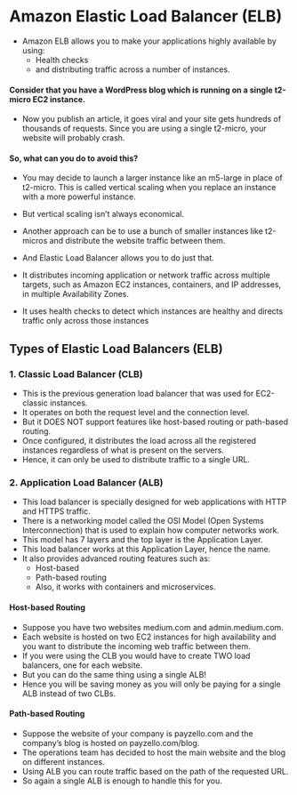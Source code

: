 # Amazon Elastic Load Balancer (ELB)

- Amazon ELB allows you to make your applications highly available by using:
  - Health checks
  - and distributing traffic across a number of instances.
  
#### Consider that you have a WordPress blog which is running on a single t2-micro EC2 instance.
  - Now you publish an article, it goes viral and your site gets hundreds of thousands of requests. Since you are using a single t2-micro, your website will probably crash.
 
#### So, what can you do to avoid this?

- You may decide to launch a larger instance like an m5-large in place of t2-micro. This is called vertical scaling when you replace an instance with a more powerful instance.

- But vertical scaling isn’t always economical.

- Another approach can be to use a bunch of smaller instances like t2-micros and distribute the website traffic between them. 
 
- And Elastic Load Balancer allows you to do just that.

- It distributes incoming application or network traffic across multiple targets, such as Amazon EC2 instances, containers, 
   and IP addresses, in multiple Availability Zones.
   
- It uses health checks to detect which instances are healthy and directs traffic only across those instances
 
## Types of Elastic Load Balancers (ELB)
 
 ### 1. Classic Load Balancer (CLB)
  
  -  This is the previous generation load balancer that was used for EC2-classic instances.
  -  It operates on both the request level and the connection level. 
  -  But it DOES NOT support features like host-based routing or path-based routing.
  -  Once configured, it distributes the load across all the registered instances regardless of what is present on the servers.
  -  Hence, it can only be used to distribute traffic to a single URL.
  
### 2. Application Load Balancer (ALB)
    
   - This load balancer is specially designed for web applications with HTTP and HTTPS traffic.
   - There is a networking model called the OSI Model (Open Systems Interconnection) that is used to explain how computer networks work. 
   - This model has 7 layers and the top layer is the Application Layer.
   - This load balancer works at this Application Layer, hence the name.
   - It also provides advanced routing features such as:
       - Host-based
       - Path-based routing 
       - Also, it works with containers and microservices.
        
   #### Host-based Routing
    
   - Suppose you have two websites medium.com and admin.medium.com. 
   - Each website is hosted on two EC2 instances for high availability and you want to distribute the incoming web traffic between them.
   - If you were using the CLB you would have to create TWO load balancers, one for each website.
   - But you can do the same thing using a single ALB!
   - Hence you will be saving money as you will only be paying for a single ALB instead of two CLBs.
     
   #### Path-based Routing
     
   - Suppose the website of your company is payzello.com and the company’s blog is hosted on payzello.com/blog. 
   - The operations team has decided to host the main website and the blog on different instances.
   - Using ALB you can route traffic based on the path of the requested URL.
   - So again a single ALB is enough to handle this for you.
     
     
  
    

